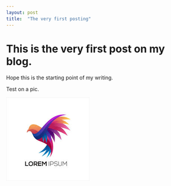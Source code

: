 ```yaml
---
layout: post
title:  "The very first posting"
---
```


# This is the very first post on my blog. 

Hope this is the starting point of my writing.

Test on a pic.

![image](../_images/test.jpeg)
